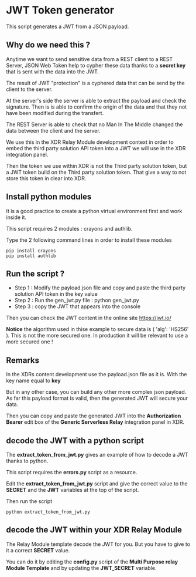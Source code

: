 # JWT Token generator

This script generates a JWT from a JSON payload. 

## Why do we need this ?

Anytime we want to send sensitive data from a REST client to a REST Server, JSON Web Token help to cypher these data thanks to a **secret key** that is sent with the data into the JWT. 

The result of JWT "protection" is a cyphered data that can be send by the client to the server.

At the server's side the server is able to extract the payload and check the signature. Then is is able to confirm the origin of the data and that they not have been modified during the transfert.

The REST Server is able to check that no Man In The Middle changed the data between the client and the server.

We use this in the XDR Relay Module development context in order to embed the third party solution API token into a JWT we will use in the XDR integration panel.

Then the token we use within XDR is not the Third party solution token, but a JWT token build on the Third party solution token. That give a way to not store this token in clear into XDR.

## Install python modules

It is a good practice to create a python virtual environment first and work inside it.

This script requires 2 modules : crayons and authlib.

Type the 2 following command lines in order to install these modules

    pip install crayons
    pip install authlib
 
## Run the script ?

- Step 1 : Modify the payload.json file and copy and paste the third party solution API token in the key value
- Step 2 : Run the gen_jwt.py file : python gen_jwt.py
- Step 3 : copy the JWT that appears into the console

Then you can check the JWT content in the online site https://jwt.io/

**Notice** the algorithm used in thise example to secure data is ( 'alg': 'HS256' ). This is not the more secured one. In production it will be relevant to use a more secured one !

## Remarks 

In the XDRs content development use the payload.json file as it is. With the key name equal to **key**

But in any other case, you can build any other more complex json payload.  As far this payload format is valid, then the generated JWT will secure your data.

Then you can copy and paste the generated JWT into the **Authorization Bearer** edit box of the **Generic Serverless Relay** integration panel in XDR.

## decode the JWT with a python script 

The **extract_token_from_jwt.py** gives an example of how to decode a JWT thanks to python.

This script requires the **errors.py** script as a resource.

Edit the **extract_token_from_jwt.py** script and give the correct value to the **SECRET** and the **JWT** variables at the top of the script.

Then run the script

    python extract_token_from_jwt.py 

## decode the JWT within your XDR Relay Module

The Relay Module template decode the JWT for you. But you have to give to it a correct **SECRET** value.

You can do it by editing the **config.py** script of the **Multi Purpose relay Module Template** and by updating the **JWT_SECRET** variable.